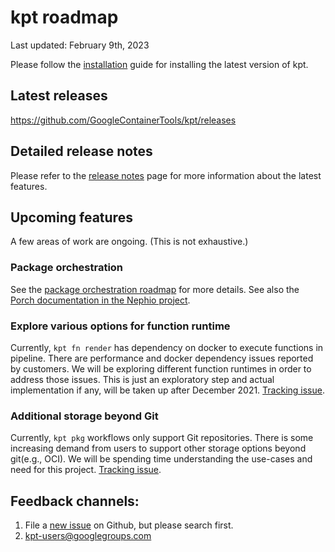 # kpt roadmap

Last updated: February 9th, 2023

Please follow the [installation](https://kpt.dev/installation/) guide for installing the latest version of kpt.

## Latest releases

https://github.com/GoogleContainerTools/kpt/releases

## Detailed release notes
Please refer to the [release notes] page for more information about the latest features.

## Upcoming features

A few areas of work are ongoing. (This is not exhaustive.)

### Package orchestration

See the [package orchestration roadmap](https://github.com/GoogleContainerTools/kpt/blob/main/porch/docs/porch-roadmap.md)
for more details. See also the [Porch documentation in the Nephio project](https://docs.nephio.org/docs/porch/).

### Explore various options for function runtime

Currently, `kpt fn render` has dependency on docker to execute functions in pipeline.
There are performance and docker dependency issues reported by customers. We will
be exploring different function runtimes in order to address those issues. This is
just an exploratory step and actual implementation if any, will be taken up after December 2021.
[Tracking issue](https://github.com/GoogleContainerTools/kpt/issues/2567).

### Additional storage beyond Git

Currently, `kpt pkg` workflows only support Git repositories. There is some increasing
demand from users to support other storage options beyond git(e.g., OCI). We will
be spending time understanding the use-cases and need for this project. [Tracking issue](https://github.com/GoogleContainerTools/kpt/issues/2300).

## Feedback channels:
1. File a [new issue] on Github, but please search first. 
1. kpt-users@googlegroups.com

[new issue]: https://github.com/GoogleContainerTools/kpt/issues/new/choose
[The Kpt Book]: https://kpt.dev/book/
[apply chapter]: https://kpt.dev/book/06-apply/
[cli-utils]: https://github.com/kubernetes-sigs/cli-utils
[function catalog]: https://catalog.kpt.dev/
[kpt milestones]: https://github.com/GoogleContainerTools/kpt/milestones
[migration guide]: https://kpt.dev/installation/migration
[release notes]: https://github.com/GoogleContainerTools/kpt/releases
